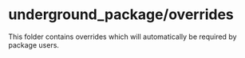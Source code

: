 # underground_package/overrides

This folder contains overrides which will automatically be required by package users.
